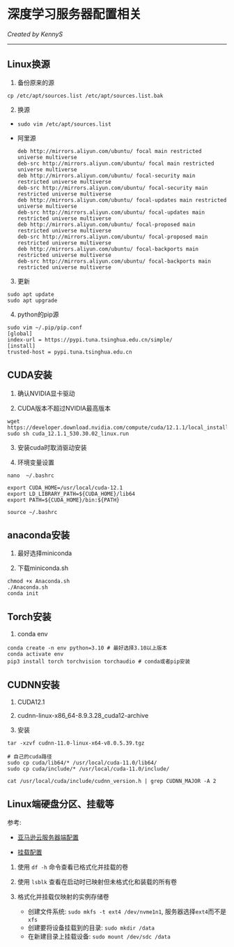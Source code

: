 # 深度学习服务器配置相关

*Created by KennyS*

---


## Linux换源

1. 备份原来的源

`cp /etc/apt/sources.list /etc/apt/sources.list.bak`

2. 换源

- `sudo vim /etc/apt/sources.list`

- 阿里源
    ```
    deb http://mirrors.aliyun.com/ubuntu/ focal main restricted universe multiverse
    deb-src http://mirrors.aliyun.com/ubuntu/ focal main restricted universe multiverse
    deb http://mirrors.aliyun.com/ubuntu/ focal-security main restricted universe multiverse
    deb-src http://mirrors.aliyun.com/ubuntu/ focal-security main restricted universe multiverse
    deb http://mirrors.aliyun.com/ubuntu/ focal-updates main restricted universe multiverse
    deb-src http://mirrors.aliyun.com/ubuntu/ focal-updates main restricted universe multiverse
    deb http://mirrors.aliyun.com/ubuntu/ focal-proposed main restricted universe multiverse
    deb-src http://mirrors.aliyun.com/ubuntu/ focal-proposed main restricted universe multiverse
    deb http://mirrors.aliyun.com/ubuntu/ focal-backports main restricted universe multiverse
    deb-src http://mirrors.aliyun.com/ubuntu/ focal-backports main restricted universe multiverse
    ```

3. 更新

```
sudo apt update
sudo apt upgrade
```

4. python的pip源

```
sudo vim ~/.pip/pip.conf
[global]
index-url = https://pypi.tuna.tsinghua.edu.cn/simple/ 
[install]
trusted-host = pypi.tuna.tsinghua.edu.cn
```


## CUDA安装

1. 确认NVIDIA显卡驱动

2. CUDA版本不超过NVIDIA最高版本

```
wget https://developer.download.nvidia.com/compute/cuda/12.1.1/local_installers/cuda_12.1.1_530.30.02_linux.run
sudo sh cuda_12.1.1_530.30.02_linux.run
```

3. 安装cuda时取消驱动安装

4. 环境变量设置

```
nano  ~/.bashrc

export CUDA_HOME=/usr/local/cuda-12.1
export LD_LIBRARY_PATH=${CUDA_HOME}/lib64
export PATH=${CUDA_HOME}/bin:${PATH}

source ~/.bashrc
```


## anaconda安装

1. 最好选择miniconda

2. 下载miniconda.sh

```
chmod +x Anaconda.sh
./Anaconda.sh
conda init
```


## Torch安装

1. conda env

```
conda create -n env python=3.10 # 最好选择3.10以上版本
conda activate env
pip3 install torch torchvision torchaudio # conda或者pip安装
```


## CUDNN安装

1. CUDA12.1

2. cudnn-linux-x86_64-8.9.3.28_cuda12-archive

3. 安装

```
tar -xzvf cudnn-11.0-linux-x64-v8.0.5.39.tgz

# 自己的cuda路径
sudo cp cuda/lib64/* /usr/local/cuda-11.0/lib64/
sudo cp cuda/include/* /usr/local/cuda-11.0/include/

cat /usr/local/cuda/include/cudnn_version.h | grep CUDNN_MAJOR -A 2
```


## Linux端硬盘分区、挂载等

参考: 
- [亚马逊云服务器端配置](https://docs.aws.amazon.com/zh_cn/AWSEC2/latest/UserGuide/add-instance-store-volumes.html)

- [挂载配置](https://docs.aws.amazon.com/ebs/latest/userguide/ebs-using-volumes.html#ebs-mount-after-reboot)


1. 使用 `df -h` 命令查看已格式化并挂载的卷

2. 使用 `lsblk` 查看在启动时已映射但未格式化和装载的所有卷

3. 格式化并挂载仅映射的实例存储卷

    - 创建文件系统: `sudo mkfs -t ext4 /dev/nvme1n1`, 服务器选择`ext4`而不是`xfs`
    - 创建要将设备挂载到的目录: `sudo mkdir /data`
    - 在新建目录上挂载设备: `sudo mount /dev/sdc /data`